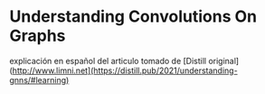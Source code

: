 # Understanding Convolutions On Graphs
explicación en español del articulo tomado de [Distill original](http://www.limni.net](https://distill.pub/2021/understanding-gnns/#learning)
